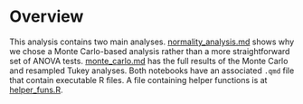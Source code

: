 # Overview

This analysis contains two main analyses. [normality_analysis.md](normality_analysis.md) shows why we chose a Monte Carlo-based analysis rather than a more straightforward set of ANOVA tests. [monte_carlo.md](monte_carlo.md) has the full results of the Monte Carlo and resampled Tukey analyses. Both notebooks have an associated `.qmd` file that contain executable R files. A file containing helper functions is at [helper_funs.R](helper_funs.R).